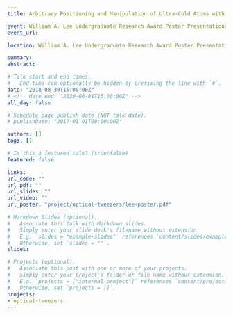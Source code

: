 ```yaml
---
title: Arbitrary Positioning and Manipulation of Ultra-Cold Atoms with Optical Tweezers

event: William A. Lee Undergraduate Research Award Poster Presentations
event_url:

location: William A. Lee Undergraduate Research Award Poster Presentations

summary:
abstract:

# Talk start and end times.
#   End time can optionally be hidden by prefixing the line with `#`.
date: "2018-08-30T16:00:00Z"
# <!-- date_end: "2030-06-01T15:00:00Z" -->
all_day: false

# Schedule page publish date (NOT talk date).
# publishDate: "2017-01-01T00:00:00Z"

authors: []
tags: []

# Is this a featured talk? (true/false)
featured: false

links:
url_code: ""
url_pdf: ""
url_slides: ""
url_video: ""
url_poster: "project/optical-tweezers/lee-poster.pdf"

# Markdown Slides (optional).
#   Associate this talk with Markdown slides.
#   Simply enter your slide deck's filename without extension.
#   E.g. `slides = "example-slides"` references `content/slides/example-slides.md`.
#   Otherwise, set `slides = ""`.
slides:

# Projects (optional).
#   Associate this post with one or more of your projects.
#   Simply enter your project's folder or file name without extension.
#   E.g. `projects = ["internal-project"]` references `content/project/deep-learning/index.md`.
#   Otherwise, set `projects = []`.
projects:
- optical-tweezers
---
```

